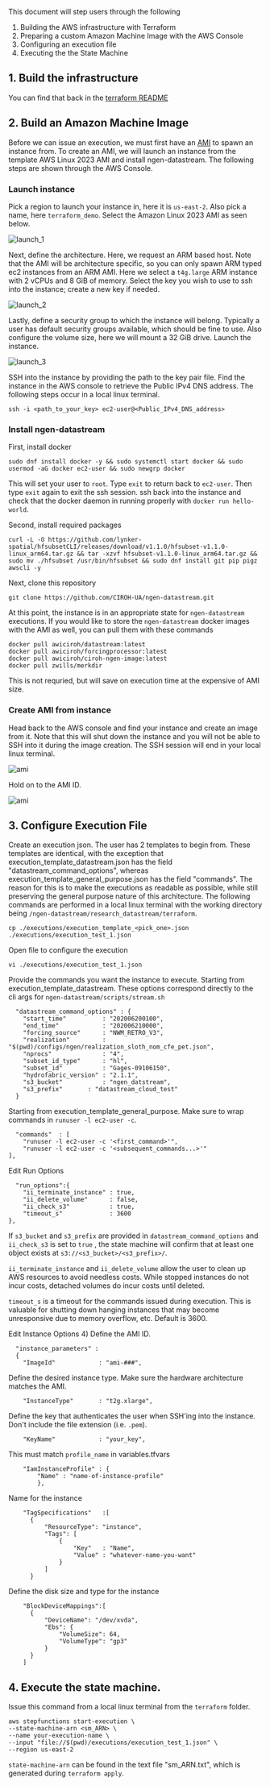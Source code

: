 This document will step users through the following
1) Building the AWS infrastructure with Terraform
2) Preparing a custom Amazon Machine Image with the AWS Console
3) Configuring an execution file
4) Executing the the State Machine

## 1. Build the infrastructure
You can find that back in the [terraform README](https://github.com/CIROH-UA/ngen-datastream/tree/main/research_datastream/terraform#build-aws-infrastructure)

## 2. Build an Amazon Machine Image
Before we can issue an execution, we must first have an [AMI](https://github.com/CIROH-UA/ngen-datastream/blob/main/research_datastream/terraform/AWS_BASICS.md#6-amazon-machine-images-amis) to spawn an instance from. To create an AMI, we will launch an instance from the template AWS Linux 2023 AMI and install ngen-datastream. The following steps are shown through the AWS Console.

### Launch instance
Pick a region to launch your instance in, here it is `us-east-2`. Also pick a name, here `terraform_demo`. Select the Amazon Linux 2023 AMI as seen below.

![launch_1](./images/launch_instance_1.jpg)

Next, define the architecture. Here, we request an ARM based host. Note that the AMI will be architecture specific, so you can only spawn ARM typed ec2 instances from an ARM AMI. Here we select a `t4g.large` ARM instance with 2 vCPUs and 8 GiB of memory. Select the key you wish to use to ssh into the instance; create a new key if needed.

![launch_2](./images/launch_instance_2.jpg)

Lastly, define a security group to which the instance will belong. Typically a user has default security groups available, which should be fine to use. Also configure the volume size, here we will mount a 32 GiB drive. Launch the instance.

![launch_3](./images/launch_instance_3.jpg)

SSH into the instance by providing the path to the key pair file. Find the instance in the AWS console to retrieve the Public IPv4 DNS address. The following steps occur in a local linux terminal. 
```
ssh -i <path_to_your_key> ec2-user@<Public_IPv4_DNS_address>
```

### Install ngen-datastream
First, install docker
```
sudo dnf install docker -y && sudo systemctl start docker && sudo usermod -aG docker ec2-user && sudo newgrp docker
```
This will set your user to `root`. Type `exit` to return back to `ec2-user`. Then type `exit` again to exit the ssh session. ssh back into the instance and check that the docker daemon in running properly with `docker run hello-world`.

Second, install required packages
```
curl -L -O https://github.com/lynker-spatial/hfsubsetCLI/releases/download/v1.1.0/hfsubset-v1.1.0-linux_arm64.tar.gz && tar -xzvf hfsubset-v1.1.0-linux_arm64.tar.gz && sudo mv ./hfsubset /usr/bin/hfsubset && sudo dnf install git pip pigz awscli -y
```

Next, clone this repository
```
git clone https://github.com/CIROH-UA/ngen-datastream.git
```

At this point, the instance is in an appropriate state for `ngen-datastream` executions. If you would like to store the `ngen-datastream` docker images with the AMI as well, you can pull them with these commands
```
docker pull awiciroh/datastream:latest
docker pull awiciroh/forcingprocessor:latest
docker pull awiciroh/ciroh-ngen-image:latest
docker pull zwills/merkdir
```
This is not requried, but will save on execution time at the expensive of AMI size.

### Create AMI from instance
Head back to the AWS console and find your instance and create an image from it. Note that this will shut down the instance and you will not be able to SSH into it during the image creation. The SSH session will end in your local linux terminal.

![ami](./images/create_AMI.jpg)

Hold on to the AMI ID.

![ami](./images/create_AMI2.jpg)

## 3. Configure Execution File
Create an execution json. The user has 2 templates to begin from. These templates are identical, with the exception that execution_template_datastream.json has the field "datastream_command_options", whereas execution_template_general_purpose.json has the field "commands". The reason for this is to make the executions as readable as possible, while still preserving the general purpose nature of this architecture. The following commands are performed in a local linux terminal with the working directory being `/ngen-datastream/research_datastream/terraform`. 

```
cp ./executions/execution_template_<pick_one>.json  ./executions/execution_test_1.json
```

Open file to configure the execution
```
vi ./executions/execution_test_1.json
```

Provide the commands you want the instance to execute. 
Starting from execution_template_datastream. These options correspond directly to the cli args for `ngen-datastream/scripts/stream.sh`
```
  "datastream_command_options" : {
    "start_time"          : "202006200100",
    "end_time"            : "202006210000",
    "forcing_source"      : "NWM_RETRO_V3",
    "realization"         : "$(pwd)/configs/ngen/realization_sloth_nom_cfe_pet.json",
    "nprocs"              : "4",
    "subset_id_type"      : "hl",
    "subset_id"           : "Gages-09106150",
    "hydrofabric_version" : "2.1.1",
    "s3_bucket"           : "ngen_datstream",
    "s3_prefix"       : "datastream_cloud_test"
  }
```

Starting from execution_template_general_purpose. Make sure to wrap commands in `runuser -l ec2-user -c`.
```
  "commands"  : [
    "runuser -l ec2-user -c '<first_command>'",
    "runuser -l ec2-user -c '<subsequent_commands...>'"
],
```

Edit Run Options
```
  "run_options":{
    "ii_terminate_instance" : true,
    "ii_delete_volume"      : false,
    "ii_check_s3"           : true,
    "timeout_s"             : 3600
},
```
If `s3_bucket` and `s3_prefix` are provided in `datastream_command_options` and `ii_check_s3` is set to `true` , the state machine will confirm that at least one object exists at `s3://<s3_bucket>/<s3_prefix>/`. 

`ii_terminate_instance` and `ii_delete_volume` allow the user to clean up AWS resources to avoid needless costs. While stopped instances do not incur costs, detached volumes do incur costs until deleted. 

`timeout_s` is a timeout for the commands issued during execution. This is valuable for shutting down hanging instances that may become unresponsive due to memory overflow, etc. Default is 3600.

Edit Instance Options
4) Define the AMI ID. 
```
  "instance_parameters" :
  {
    "ImageId"            : "ami-###",
```
Define the desired instance type. Make sure the hardware architecture matches the AMI.
```
    "InstanceType"       : "t2g.xlarge",
```
Define the key that authenticates the user when SSH'ing into the instance. Don't include the file extension (i.e. `.pem`).  
```
    "KeyName"            : "your_key",
```
This must match `profile_name` in variables.tfvars
```
    "IamInstanceProfile" : {
        "Name" : "name-of-instance-profile"
        },
```
Name for the instance
```
    "TagSpecifications"   :[
      {
          "ResourceType": "instance",
          "Tags": [
              {
                  "Key"   : "Name",
                  "Value" : "whatever-name-you-want"
              }
          ]
      }
```
Define the disk size and type for the instance
```
    "BlockDeviceMappings":[
      {
          "DeviceName": "/dev/xvda",  
          "Ebs": {
              "VolumeSize": 64,
              "VolumeType": "gp3"  
          }
      }
    ]
```

## 4. Execute the state machine. 
Issue this command from a local linux terminal from the `terraform` folder.
```
aws stepfunctions start-execution \
--state-machine-arn <sm_ARN> \
--name your-execution-name \
--input "file://$(pwd)/executions/execution_test_1.json" \
--region us-east-2
```

`state-machine-arn` can be found in the text file "sm_ARN.txt", which is generated during `terraform apply`.

